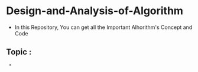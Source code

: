 # Design-and-Analysis-of-Algorithm
- In  this Repository, You can get all the Important Alhorithm's Concept and Code
## Topic :
     * 
